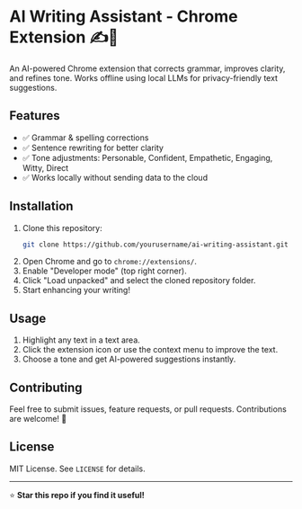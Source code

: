 # AI Writing Assistant - Chrome Extension ✍️🚀

An AI-powered Chrome extension that corrects grammar, improves clarity, and refines tone. Works offline using local LLMs for privacy-friendly text suggestions.

## Features
- ✅ Grammar & spelling corrections
- ✅ Sentence rewriting for better clarity
- ✅ Tone adjustments: Personable, Confident, Empathetic, Engaging, Witty, Direct
- ✅ Works locally without sending data to the cloud

## Installation
1. Clone this repository:
   ```bash
   git clone https://github.com/yourusername/ai-writing-assistant.git
   ```
2. Open Chrome and go to `chrome://extensions/`.
3. Enable "Developer mode" (top right corner).
4. Click "Load unpacked" and select the cloned repository folder.
5. Start enhancing your writing!

## Usage
1. Highlight any text in a text area.
2. Click the extension icon or use the context menu to improve the text.
3. Choose a tone and get AI-powered suggestions instantly.

## Contributing
Feel free to submit issues, feature requests, or pull requests. Contributions are welcome! 🎉

## License
MIT License. See `LICENSE` for details.

---
⭐ **Star this repo if you find it useful!**
